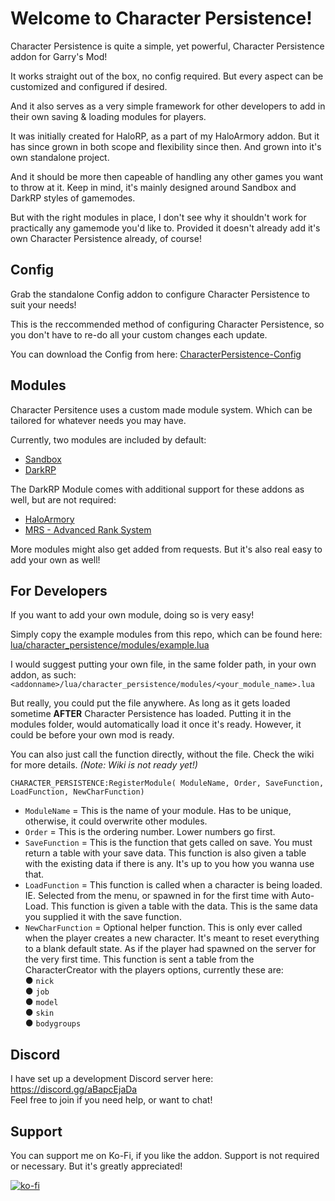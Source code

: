 # Welcome to Character Persistence!

Character Persistence is quite a simple, yet powerful, Character Persistence addon for Garry's Mod!

It works straight out of the box, no config required. But every aspect can be customized and configured if desired.

And it also serves as a very simple framework for other developers to add in their own saving & loading modules for players.

It was initially created for HaloRP, as a part of my HaloArmory addon. But it has since grown in both scope and flexibility since then. And grown into it's own standalone project.

And it should be more then capeable of handling any other games you want to throw at it. Keep in mind, it's mainly designed around Sandbox and DarkRP styles of gamemodes.

But with the right modules in place, I don't see why it shouldn't work for practically any gamemode you'd like to. Provided it doesn't already add it's own Character Persistence already, of course!

## Config
Grab the standalone Config addon to configure Character Persistence to suit your needs!

This is the reccommended method of configuring Character Persistence, so you don't have to re-do all your custom changes each update.

You can download the Config from here: [CharacterPersistence-Config](https://github.com/Norway174/CharacterPersistence-Config)

## Modules
Character Persitence uses a custom made module system. Which can be tailored for whatever needs you may have.

Currently, two modules are included by default:
* [Sandbox](https://wiki.facepunch.com/gmod/gamemodes/Sandbox)
* [DarkRP](https://github.com/FPtje/DarkRP)

The DarkRP Module comes with additional support for these addons as well, but are not required:
* [HaloArmory](https://steamcommunity.com/sharedfiles/filedetails/?id=3287212606)
* [MRS - Advanced Rank System](https://www.gmodstore.com/market/view/rankup-advanced-rank-system)

More modules might also get added from requests. But it's also real easy to add your own as well!

## For Developers
If you want to add your own module, doing so is very easy!

Simply copy the example modules from this repo, which can be found here: [lua/character_persistence/modules/example.lua](https://github.com/Norway174/CharacterPersistence/blob/main/lua/character_persistence/modules/example.lua)

I would suggest putting your own file, in the same folder path, in your own addon, as such: `<addonname>/lua/character_persistence/modules/<your_module_name>.lua`

But really, you could put the file anywhere. As long as it gets loaded sometime **AFTER** Character Persistence has loaded. Putting it in the modules folder, would automatically load it once it's ready. However, it could be before your own mod is ready.

You can also just call the function directly, without the file. Check the wiki for more details. *(Note: Wiki is not ready yet!)*

`CHARACTER_PERSISTENCE:RegisterModule( ModuleName, Order, SaveFunction, LoadFunction, NewCharFunction)`

* `ModuleName` = This is the name of your module. Has to be unique, otherwise, it could overwrite other modules.
* `Order` = This is the ordering number. Lower numbers go first.
* `SaveFunction` = This is the function that gets called on save. You must return a table with your save data. This function is also given a table with the existing data if there is any. It's up to you how you wanna use that.
* `LoadFunction` = This function is called when a character is being loaded. IE. Selected from the menu, or spawned in for the first time with Auto-Load. This function is given a table with the data. This is the same data you supplied it with the save function.
* `NewCharFunction` = Optional helper function. This is only ever called when the player creates a new character. It's meant to reset everything to a blank default state. As if the player had spawned on the server for the very first time. This function is sent a table from the CharacterCreator with the players options, currently these are:  
 ● `nick`  
 ● `job`  
 ● `model`  
 ● `skin`  
 ● `bodygroups`


## Discord
I have set up a development Discord server here: https://discord.gg/aBapcEjaDa  
Feel free to join if you need help, or want to chat!


## Support
You can support me on Ko-Fi, if you like the addon.
Support is not required or necessary. But it's greatly appreciated!

[![ko-fi](https://ko-fi.com/img/githubbutton_sm.svg)](https://ko-fi.com/J3J010ELH2)
